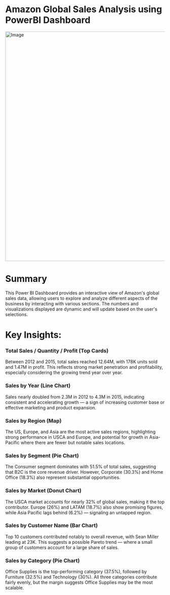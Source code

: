 # Amazon Global Sales Analysis using PowerBI Dashboard

<img width="1307" height="724" alt="Image" src="https://github.com/user-attachments/assets/d1f1ed2d-e5b4-45c2-ab6c-37448ab94b5d" />

# Summary

This Power BI Dashboard provides an interactive view of Amazon's global sales data, allowing users to explore and analyze different aspects of the business by interacting with various sections. The numbers and visualizations displayed are dynamic and will update based on the user's selections.

# Key Insights:

### Total Sales / Quantity / Profit (Top Cards)
Between 2012 and 2015, total sales reached 12.64M, with 178K units sold and 1.47M in profit. This reflects strong market penetration and profitability, especially considering the growing trend year over year.

### Sales by Year (Line Chart)
Sales nearly doubled from 2.3M in 2012 to 4.3M in 2015, indicating consistent and accelerating growth — a sign of increasing customer base or effective marketing and product expansion.

### Sales by Region (Map)
The US, Europe, and Asia are the most active sales regions, highlighting strong performance in USCA and Europe, and potential for growth in Asia-Pacific where there are fewer but notable sales locations.

### Sales by Segment (Pie Chart)
The Consumer segment dominates with 51.5% of total sales, suggesting that B2C is the core revenue driver. However, Corporate (30.3%) and Home Office (18.3%) also represent substantial opportunities.

### Sales by Market (Donut Chart)
The USCA market accounts for nearly 32% of global sales, making it the top contributor. Europe (26%) and LATAM (18.7%) also show promising figures, while Asia Pacific lags behind (6.2%) — signaling an untapped region.

### Sales by Customer Name (Bar Chart)
Top 10 customers contributed notably to overall revenue, with Sean Miller leading at 23K. This suggests a possible Pareto trend — where a small group of customers account for a large share of sales.

### Sales by Category (Pie Chart)
Office Supplies is the top-performing category (37.5%), followed by Furniture (32.5%) and Technology (30%). All three categories contribute fairly evenly, but the margin suggests Office Supplies may be the most scalable.
